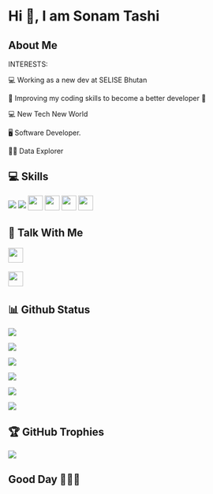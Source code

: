# Hi 👋, I am Sonam Tashi

## About Me

INTERESTS:
<p> 💻 Working as a new dev at SELISE Bhutan </p>
<p> 🤩 Improving my coding skills to become a better developer 🤩 </p>
<p> 💻 New Tech New World </p>
<p> 🖥 Software Developer.</p>
<p> 👨‍🏫 Data Explorer</p>
 

## 💻 Skills
<p>
<img src="https://img.shields.io/badge/ruby-3670A0?style=for-the-badge&logo=ruby&logoColor=ffdd54" style="margin-bottom: 4px; height=30px">
<img src="https://img.shields.io/badge/rails-3670A0?style=for-the-badge&logo=rails&logoColor=ffdd54" style="margin-bottom: 4px; height=30px">
<img src="https://img.shields.io/badge/python-3670A0?style=for-the-badge&logo=python&logoColor=ffdd54" style="margin-bottom: 4px;" height="30px">
<img src="https://img.shields.io/badge/html5-%23E34F26.svg?style=for-the-badge&logo=html5&logoColor=white" style="margin-bottom: 4px;" height="30px">
<img src="https://img.shields.io/badge/css3-%231572B6.svg?style=for-the-badge&logo=css3&logoColor=white" style="margin-bottom: 4px;" height="30px">
<img src="https://img.shields.io/badge/git-%23F05033.svg?style=for-the-badge&logo=git&logoColor=white" style="margin-bottom: 4px;" height="30px">
</p>

## 👥 Talk With Me
<p>
<a href="https://www.instagram.com/sonam_taa"><img src="https://img.shields.io/badge/Instagram-%23E4405F.svg?style=for-the-badge&logo=Instagram&logoColor=white" style="margin-bottom: 4px;" height="30px" target="_blank"></a>
</p>
<p>
<a href="https://twitter.com/tashist515"><img src="https://img.shields.io/badge/Twitter-%23E4405F.svg?style=for-the-badge&logo=Twitter&logoColor=blue" style="margin-bottom: 4px;" height="30px" target="_blank"></a>
</p>


## 📊 Github Status

<p><img src="https://activity-graph.herokuapp.com/graph?username=sonamtaa"><p>

<p><img src="https://github-readme-stats.vercel.app/api?username=sonamtaa&show_icons=true"><p>

<p><img src="https://github-readme-stats.vercel.app/api/top-langs/?username=sonamtaa&layout=compact"><p>

<p><img src="https://metrics.lecoq.io/sonamtaa"><p>

<p><img src="https://github-readme-streak-stats.herokuapp.com/?user=sonamtaa"><p>

<p><img src="https://visitcount.itsvg.in/api?id=sonamtaa&label=Profile%20Views&color=12&icon=5&pretty=true"><p>
 
 
 ## 🏆 GitHub Trophies

<p><img src="https://github-profile-trophy.vercel.app/?username=sonamtaa">
</p>

## Good Day 👋👋👋

